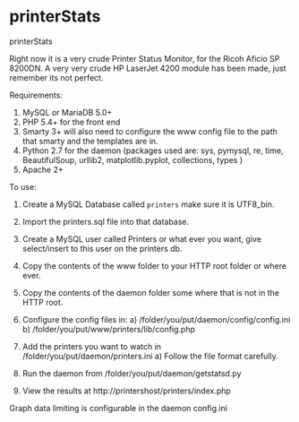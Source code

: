 printerStats
============

printerStats

Right now it is a very crude Printer Status Monitor, for the Ricoh Aficio SP 8200DN.
A very very crude HP LaserJet 4200 module has been made, just remember its not perfect.


Requirements:
1) MySQL or MariaDB 5.0+
2) PHP 5.4+ for the front end
3) Smarty 3+ will also need to configure the www config file to the path that smarty and the templates are in.
4) Python 2.7 for the daemon (packages used are: sys, pymysql, re, time, BeautifulSoup, urllib2, matplotlib.pyplot, collections, types )
5) Apache 2+

To use:
1) Create a MySQL Database called `printers` make sure it is UTF8_bin.
2) Import the printers.sql file into that database.
3) Create a MySQL user called Printers or what ever you want, give select/insert to this user on the printers db.

4) Copy the contents of the www folder to your HTTP root folder or where ever.
5) Copy the contents of the daemon folder some where that is not in the HTTP root.

6) Configure the config files in:
	a) /folder/you/put/daemon/config/config.ini
	b) /folder/you/put/www/printers/lib/config.php
7) Add the printers you want to watch in /folder/you/put/daemon/printers.ini
	a) Follow the file format carefully.

8) Run the daemon from /folder/you/put/daemon/getstatsd.py
9) View the results at http://printershost/printers/index.php

Graph data limiting is configurable in the daemon config.ini